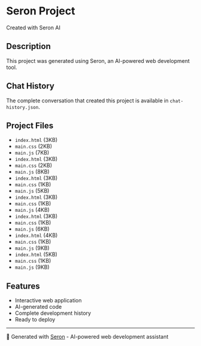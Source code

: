 # Seron Project

Created with Seron AI

## Description
This project was generated using Seron, an AI-powered web development tool.

## Chat History
The complete conversation that created this project is available in `chat-history.json`.

## Project Files
- `index.html` (3KB)
- `main.css` (2KB)
- `main.js` (7KB)
- `index.html` (3KB)
- `main.css` (2KB)
- `main.js` (8KB)
- `index.html` (3KB)
- `main.css` (1KB)
- `main.js` (5KB)
- `index.html` (3KB)
- `main.css` (1KB)
- `main.js` (4KB)
- `index.html` (3KB)
- `main.css` (1KB)
- `main.js` (6KB)
- `index.html` (4KB)
- `main.css` (1KB)
- `main.js` (9KB)
- `index.html` (5KB)
- `main.css` (1KB)
- `main.js` (9KB)

## Features
- Interactive web application
- AI-generated code
- Complete development history
- Ready to deploy

---
🤖 Generated with [Seron](https://seron.dev) - AI-powered web development assistant
